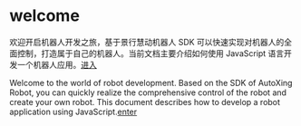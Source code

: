 # welcome

欢迎开启机器人开发之旅，基于景行慧动机器人 SDK 可以快速实现对机器人的全面控制，打造属于自己的机器人。当前文档主要介绍如何使用 JavaScript 语言开发一个机器人应用。[进入](zh)

Welcome to the world of robot development. Based on the SDK of AutoXing Robot, you can quickly realize the comprehensive control of the robot and create your own robot. This document describes how to develop a robot application using JavaScript.[enter](en)